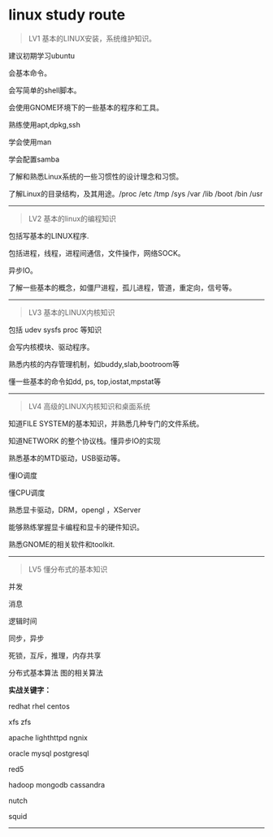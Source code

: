 # linux study route

> LV1 基本的LINUX安装，系统维护知识。

建议初期学习ubuntu

会基本命令。

会写简单的shell脚本。

会使用GNOME环境下的一些基本的程序和工具。

熟练使用apt,dpkg,ssh

学会使用man

学会配置samba

了解和熟悉Linux系统的一些习惯性的设计理念和习惯。

了解Linux的目录结构，及其用途。/proc /etc /tmp /sys /var /lib /boot /bin /usr

---

> LV2 基本的linux的编程知识

包括写基本的LINUX程序.

包括进程，线程，进程间通信，文件操作，网络SOCK。

异步IO。

了解一些基本的概念，如僵尸进程，孤儿进程，管道，重定向，信号等。

---

> LV3 基本的LINUX内核知识

包括 udev  sysfs proc  等知识

会写内核模块、驱动程序。

熟悉内核的内存管理机制，如buddy,slab,bootroom等

懂一些基本的命令如dd, ps, top,iostat,mpstat等

---

> LV4 高级的LINUX内核知识和桌面系统

知道FILE SYSTEM的基本知识，并熟悉几种专门的文件系统。

知道NETWORK 的整个协议栈。懂异步IO的实现

熟悉基本的MTD驱动，USB驱动等。

懂IO调度

懂CPU调度

熟悉显卡驱动，DRM，opengl ，XServer

能够熟练掌握显卡编程和显卡的硬件知识。

熟悉GNOME的相关软件和toolkit.

---

> LV5 懂分布式的基本知识

并发

消息

逻辑时间

同步，异步

死锁，互斥，推理，内存共享

分布式基本算法  图的相关算法

**实战关键字：**

redhat rhel centos

xfs zfs

apache lighthttpd ngnix

oracle mysql postgresql

red5

hadoop mongodb cassandra

nutch

squid

---
